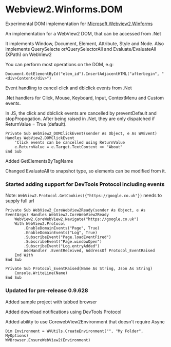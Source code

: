 # Webview2.Winforms.DOM
Experimental DOM implementation for [Microsoft.Webview2.Winforms](https://docs.microsoft.com/en-us/microsoft-edge/webview2/reference/winforms/0-9-515/microsoft-web-webview2-winforms-webview2)

An implementation for a WebView2 DOM, that can be accessed from .Net

It implements Window, Document, Element, Attribute, Style and Node.
Also implements QuerySelecte
or/QuerySelectorAll and Evaluate/EvaluateAll (XPath) on WebView2

You can perform most operations on the DOM, e.g:

`Document.GetElementById("elem_id").InsertAdjacentHTML("afterbegin", "<div>Content</div>")`

Event handling to cancel click and dblclick events from .Net

.Net handlers for Click, Mouse, Keyboard, Input, ContextMenu and Custom events.

In JS, the click and dblclick events are cancelled by preventDefault and stopPropogation. After being raised in .Net, they are only dispatched if ReturnValue = True (default).

```
Private Sub WebView2_DOMClickEvent(sender As Object, e As WVEvent) Handles WebView2.DOMClickEvent
	'Click events can be cancelled using ReturnValue
	e.ReturnValue = e.Target.TextContent <> "About"
End Sub

```
Added GetElementsByTagName

Changed EvaluateAll to snapshot type, so elements can be modified from it.

### Started adding support for DevTools Protocol including events
Note: `WebView2.Protocol.GetCookies({"https://google.co.uk"})` needs to supply full url
```
Private Sub WebView2_CoreWebView2Ready(sender As Object, e As EventArgs) Handles WebView2.CoreWebView2Ready
	WebView2.CoreWebView2.Navigate("https://google.co.uk")
	With WebView2.Protocol
		.EnableDomainEvents("Page", True)
		.EnableDomainEvents("Log", True)
		.SubscribeEvent("Page.loadEventFired")
		.SubscribeEvent("Page.windowOpen")
		.SubscribeEvent("Log.entryAdded")
		AddHandler .EventReceived, AddressOf Protocol_EventRaised
	End With
End Sub

Private Sub Protocol_EventRaised(Name As String, Json As String)
	Console.WriteLine(Name)
End Sub

```

### Updated for pre-release 0.9.628
Added sample project with tabbed browser

Added download notifications using DevTools Protocol

Added ability to use CorewebView2Environment that doesn't require Async
```
Dim Environment = WVUtils.CreateEnvironment("", "My Folder", MyOptions)
WVBrowser.EnsureWebView2(Environment)
```
